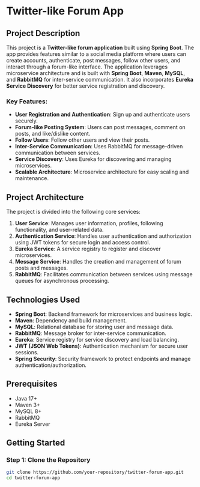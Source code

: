 # Twitter-like Forum App

## Project Description
This project is a **Twitter-like forum application** built using **Spring Boot**. The app provides features similar to a social media platform where users can create accounts, authenticate, post messages, follow other users, and interact through a forum-like interface. The application leverages microservice architecture and is built with **Spring Boot**, **Maven**, **MySQL**, and **RabbitMQ** for inter-service communication. It also incorporates **Eureka Service Discovery** for better service registration and discovery.

### Key Features:
- **User Registration and Authentication**: Sign up and authenticate users securely.
- **Forum-like Posting System**: Users can post messages, comment on posts, and like/dislike content.
- **Follow Users**: Follow other users and view their posts.
- **Inter-Service Communication**: Uses RabbitMQ for message-driven communication between services.
- **Service Discovery**: Uses Eureka for discovering and managing microservices.
- **Scalable Architecture**: Microservice architecture for easy scaling and maintenance.

## Project Architecture
The project is divided into the following core services:
1. **User Service**: Manages user information, profiles, following functionality, and user-related data.
2. **Authentication Service**: Handles user authentication and authorization using JWT tokens for secure login and access control.
3. **Eureka Service**: A service registry to register and discover microservices.
4. **Message Service**: Handles the creation and management of forum posts and messages.
5. **RabbitMQ**: Facilitates communication between services using message queues for asynchronous processing.

## Technologies Used
- **Spring Boot**: Backend framework for microservices and business logic.
- **Maven**: Dependency and build management.
- **MySQL**: Relational database for storing user and message data.
- **RabbitMQ**: Message broker for inter-service communication.
- **Eureka**: Service registry for service discovery and load balancing.
- **JWT (JSON Web Tokens)**: Authentication mechanism for secure user sessions.
- **Spring Security**: Security framework to protect endpoints and manage authentication/authorization.

## Prerequisites
- Java 17+
- Maven 3+
- MySQL 8+
- RabbitMQ
- Eureka Server

## Getting Started
### Step 1: Clone the Repository
```bash
git clone https://github.com/your-repository/twitter-forum-app.git
cd twitter-forum-app
